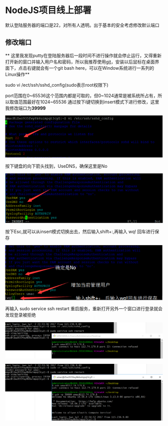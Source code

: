 # NodeJS项目线上部署

默认登陆服务器的端口是22，对所有人透明。出于基本的安全考虑修改默认端口

## 修改端口

**
这里我发现putty在登陆服务器后一段时间不进行操作就会停止运行，又得重新打开新的窗口并输入用户名和密码，所以我推荐使用[git](https://git-scm.com/)，安装以后鼠标在桌面界面下，点击右键就会有一个git bash here，可以在Window系统进行一系列的Linux操作**

sudo vi /ect/ssh/sshd_config(sudo表示root权限下)

port范围在0~65536这个范围内都是可取的，但0~1024通常是被系统所占有，所以取值范围最好在1024~65536
通过按下i键切换到insert模式下进行修改，这里我修改端口为**39999**

![](/aliyunnodejs/imgs/服务器安全等级1.png)

按下键盘的向下箭头找到，UseDNS，确保这里是No

![](/aliyunnodejs/imgs/服务器安全等级2.png)

按下Esc,就可以从insert模式切换出去，然后输入shift+:,再输入 wq! 回车进行保存

![](/aliyunnodejs/imgs/服务器安全等级3.png)

再输入 sudo service ssh restart 重启服务，重新打开另外一个窗口进行登录就会发现登录被拒绝


![](/aliyunnodejs/imgs/服务器安全等级4.png)

![](/aliyunnodejs/imgs/服务器安全等级5.png)

 
